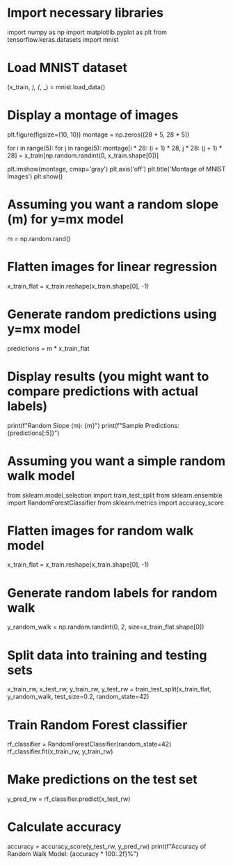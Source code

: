 # Import necessary libraries
import numpy as np
import matplotlib.pyplot as plt
from tensorflow.keras.datasets import mnist

# Load MNIST dataset
(x_train, _), (_, _) = mnist.load_data()

# Display a montage of images
plt.figure(figsize=(10, 10))
montage = np.zeros((28 * 5, 28 * 5))

for i in range(5):
    for j in range(5):
        montage[i * 28: (i + 1) * 28, j * 28: (j + 1) * 28] = x_train[np.random.randint(0, x_train.shape[0])]

plt.imshow(montage, cmap='gray')
plt.axis('off')
plt.title('Montage of MNIST Images')
plt.show()




# Assuming you want a random slope (m) for y=mx model
m = np.random.rand()

# Flatten images for linear regression
x_train_flat = x_train.reshape(x_train.shape[0], -1)

# Generate random predictions using y=mx model
predictions = m * x_train_flat

# Display results (you might want to compare predictions with actual labels)
print(f"Random Slope (m): {m}")
print(f"Sample Predictions: {predictions[:5]}")



# Assuming you want a simple random walk model
from sklearn.model_selection import train_test_split
from sklearn.ensemble import RandomForestClassifier
from sklearn.metrics import accuracy_score

# Flatten images for random walk model
x_train_flat = x_train.reshape(x_train.shape[0], -1)

# Generate random labels for random walk
y_random_walk = np.random.randint(0, 2, size=x_train_flat.shape[0])

# Split data into training and testing sets
x_train_rw, x_test_rw, y_train_rw, y_test_rw = train_test_split(x_train_flat, y_random_walk, test_size=0.2, random_state=42)

# Train Random Forest classifier
rf_classifier = RandomForestClassifier(random_state=42)
rf_classifier.fit(x_train_rw, y_train_rw)

# Make predictions on the test set
y_pred_rw = rf_classifier.predict(x_test_rw)

# Calculate accuracy
accuracy = accuracy_score(y_test_rw, y_pred_rw)
print(f"Accuracy of Random Walk Model: {accuracy * 100:.2f}%")

